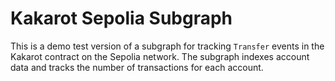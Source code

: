 # Kakarot Sepolia Subgraph

This is a demo test version of a subgraph for tracking `Transfer` events in the Kakarot contract on the Sepolia network. The subgraph indexes account data and tracks the number of transactions for each account.
